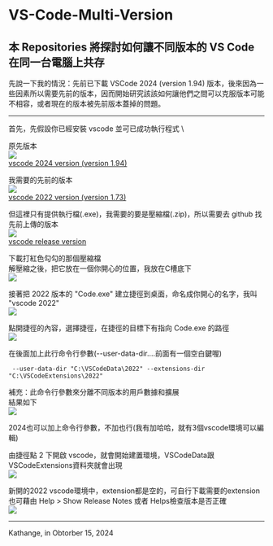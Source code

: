 # VS-Code-Multi-Version
## 本 Repositories 將探討如何讓不同版本的 VS Code 在同一台電腦上共存

先說一下我的情況：先前已下載 VSCode 2024 (version 1.94) 版本，後來因為一些因素所以需要先前的版本，因而開始研究該該如何讓他們之間可以克服版本可能不相容，或者現在的版本被先前版本蓋掉的問題。
<hr>

首先，先假設你已經安裝 vscode 並可已成功執行程式 \

原先版本 \
<img src="ImgForReadme/vscode2024version.png" /> \
[vscode 2024 version (version 1.94)](https://code.visualstudio.com/updates/v1_94)

我需要的先前的版本 \
<img src="ImgForReadme/vscode2022version.png" /> \
[vscode 2022 version (version 1.73)](https://code.visualstudio.com/updates/v1_73)

但這裡只有提供執行檔(.exe)，我需要的要是壓縮檔(.zip)，所以需要去 github 找先前上傳的版本 \
<img src="ImgForReadme/vscode release version.png" /> \
[vscode release version](https://github.com/portapps/vscode-portable/releases)

下載打紅色勾勾的那個壓縮檔 \
解壓縮之後，把它放在一個你開心的位置，我放在C槽底下 \
<img src="ImgForReadme/path.png" />

接著把 2022 版本的 "Code.exe" 建立捷徑到桌面，命名成你開心的名字，我叫 "vscode 2022" \
<img src="ImgForReadme/icon.png" />

點開捷徑的內容，選擇捷徑，在捷徑的目標下有指向 Code.exe 的路徑 \
<img src="ImgForReadme/detail.png" />

在後面加上此行命令行參數(--user-data-dir....前面有一個空白鍵喔)
```
 --user-data-dir "C:\VSCodeData\2022" --extensions-dir "C:\VSCodeExtensions\2022"
```
補充：此命令行參數來分離不同版本的用戶數據和擴展 \
結果如下 \
<img src="ImgForReadme/result.png" />

2024也可以加上命令行參數，不加也行(我有加哈哈，就有3個vscode環境可以編輯)

由捷徑點 2 下開啟 vscode，就會開始建置環境，VSCodeData跟VSCodeExtensions資料夾就會出現 \
<img src="ImgForReadme/result path.png" />

新開的2022 vscode環境中，extension都是空的，可自行下載需要的extension \
也可藉由 Help > Show Release Notes 或者 Helps檢查版本是否正確 \
<img src="ImgForReadme/2022 build.png" />


<hr>
Kathange, in Obtorber 15, 2024

